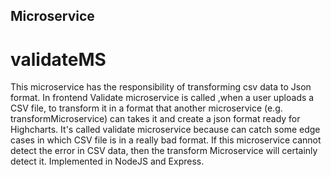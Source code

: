 ## Microservice
# validateMS

This microservice has the responsibility of transforming csv data to Json format.
In frontend Validate microservice is called ,when a user uploads a CSV file, 
to transform it in a format that another microservice (e.g. transformMicroservice)
can takes it and create a json format ready for Highcharts. 
It's called validate microservice because can catch some edge cases in which CSV file is in a really bad format.
If this microservice cannot detect the error in CSV data, then the transform Microservice will certainly detect it.
Implemented in NodeJS and Express.

